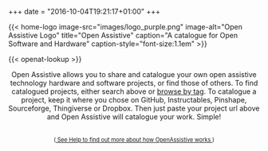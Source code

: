 +++
date = "2016-10-04T19:21:17+01:00"
+++

{{< home-logo image-src="images/logo_purple.png" image-alt="Open Assistive Logo" title="Open Assistive" caption="A catalogue for Open Software and Hardware" caption-style="font-size:1.1em" >}}

<div class="home-lookup-wrp">
{{< openat-lookup >}}
</div>

<div class="intro" style="text-align: center;">

Open Assistive allows you to share and catalogue your own open assistive technology hardware and software projects, or find those of others. To find catalogued projects, either search above or <a href="/tags/">browse by tag</a>. To catalogue a project, keep it where you chose on GitHub, Instructables, Pinshape, Sourceforge, Thingiverse or Dropbox.  Then just paste your project url above and Open Assistive will catalogue your work. Simple!  <br/><br/> <div style="font-size: 80%;">(<a href="/add"> See Help to find out more about how OpenAssistive works  </a>)</div>

</div>
